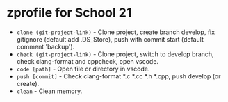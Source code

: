 # zprofile for School 21
- `clone (git-project-link)` - Clone project, create branch develop, fix gitignore (default add .DS_Store), push with commit start (default comment 'backup').
- `check (git-project-link)` - Clone project, switch to develop branch, check clang-format and cppcheck, open vscode.
- `code [path]` - Open file or directory in vscode.
- `push [commit]` - Check clang-format *.c *.cc *.h *.cpp, push develop (or create).
- `clean` - Clean memory.